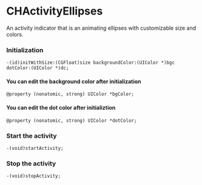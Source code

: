 CHActivityEllipses
==================

An activity indicator that is an animating ellipses with customizable size and colors.

### Initialization
    -(id)initWithSize:(CGFloat)size backgroundColor:(UIColor *)bgc dotColor:(UIColor *)dc;
  
#### You can edit the background color after initialization
    @property (nonatomic, strong) UIColor *bgColor;
    
#### You can edit the dot color after initializtion
    @property (nonatomic, strong) UIColor *dotColor;

### Start the activity
    -(void)startActivity;
    
### Stop the activity
    -(void)stopActivity;

